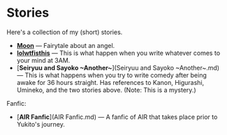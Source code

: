 ﻿# Stories

Here's a collection of my (short) stories.

- [**Moon**](Moon.md) ― Fairytale about an angel.
- [**lolwtfisthis**](lolwtfisthis.md) ― This is what happen when you write
  whatever comes to your mind at 3AM.
- [**Seiryuu and Sayoko ~Another~**](Seiryuu and Sayoko ~Another~.md) ― This is
  what happens when you try to write comedy after being awake for 36 hours
  straight. Has references to Kanon, Higurashi, Umineko, and the two stories
  above. (Note: This is a mystery.)

Fanfic:

- [**AIR Fanfic**](AIR Fanfic.md) ― A fanfic of AIR that takes place prior to
  Yukito's journey.
